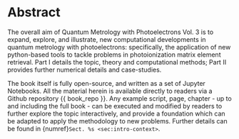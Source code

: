 # Abstract

The overall aim of Quantum Metrology with Photoelectrons Vol. 3 is to expand, explore, and illustrate, new computational developments in quantum metrology with photoelectrons: specifically, the application of new python-based tools to tackle problems in photoionization matrix element retrieval. Part I details the topic, theory and computational methods; Part II provides further numerical details and case-studies.

The book itself is fully open-source, and written as a set of Jupyter Notebooks. All the material herein is available directly to readers via a Github repository {{ book_repo }}. Any example script, page, chapter - up to and including the full book - can be executed and modified by readers to further explore the topic interactively, and provide a foundation which can be adapted to apply the methodology to new problems. Further details can be found in {numref}`Sect. %s <sec:intro-context>`.
